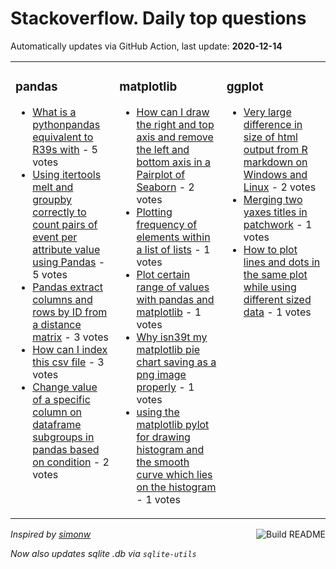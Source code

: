 # Stackoverflow. Daily top questions 

Automatically updates via GitHub Action, last update: **<!-- date starts -->2020-12-14<!-- date ends -->**


<table><tr><td valign="top" width="33%">

### pandas
<!-- pandas starts -->
* [What is a pythonpandas equivalent to R39s with](https://stackoverflow.com/questions/65284942/what-is-a-python-pandas-equivalent-to-rs-with) - 5 votes
* [Using itertools melt and groupby correctly to count pairs of event per attribute value using Pandas](https://stackoverflow.com/questions/65296068/using-itertools-melt-and-groupby-correctly-to-count-pairs-of-event-per-attribut) - 5 votes
* [Pandas extract columns and rows by ID from a distance matrix](https://stackoverflow.com/questions/65288185/pandas-extract-columns-and-rows-by-id-from-a-distance-matrix) - 3 votes
* [How can I index this csv file](https://stackoverflow.com/questions/65282205/how-can-i-index-this-csv-file) - 3 votes
* [Change value of a specific column on dataframe subgroups in pandas based on condition](https://stackoverflow.com/questions/65294684/change-value-of-a-specific-column-on-dataframe-subgroups-in-pandas-based-on-cond) - 2 votes
<!-- pandas ends -->
</td><td valign="top" width="34%">


### matplotlib
<!-- matplotlib starts -->
* [How can I draw the right and top axis and remove the left and bottom axis in a Pairplot of Seaborn](https://stackoverflow.com/questions/65289588/how-can-i-draw-the-right-and-top-axis-and-remove-the-left-and-bottom-axis-in-a-p) - 2 votes
* [Plotting frequency of elements within a list of lists](https://stackoverflow.com/questions/65287603/plotting-frequency-of-elements-within-a-list-of-lists) - 1 votes
* [Plot certain range of values with pandas and matplotlib](https://stackoverflow.com/questions/65290417/plot-certain-range-of-values-with-pandas-and-matplotlib) - 1 votes
* [Why isn39t my matplotlib pie chart saving as a png image properly](https://stackoverflow.com/questions/65282407/why-isnt-my-matplotlib-pie-chart-saving-as-a-png-image-properly) - 1 votes
* [using the matplotlib pylot for drawing histogram and the smooth curve which lies on the histogram](https://stackoverflow.com/questions/65292070/using-the-matplotlib-pylot-for-drawing-histogram-and-the-smooth-curve-which-lie) - 1 votes
<!-- matplotlib ends -->
</td><td valign="top" width="34%">


### ggplot
<!-- ggplot2 starts -->
* [Very large difference in size of html output from R markdown on Windows and Linux](https://stackoverflow.com/questions/65293835/very-large-difference-in-size-of-html-output-from-r-markdown-on-windows-and-linu) - 2 votes
* [Merging two yaxes titles in patchwork](https://stackoverflow.com/questions/65291723/merging-two-y-axes-titles-in-patchwork) - 1 votes
* [How to plot lines and dots in the same plot while using different sized data](https://stackoverflow.com/questions/65289904/how-to-plot-lines-and-dots-in-the-same-plot-while-using-different-sized-data) - 1 votes
<!-- ggplot2 ends -->
</td></tr></table>

<a href="https://github.com/hp0404/hp0404/actions"><img src="https://github.com/hp0404/hp0404/workflows/Build%20README/badge.svg" align="right" alt="Build README"></a> <p>*Inspired by  [simonw](https://github.com/simonw/simonw)*</p> <p> *Now also updates sqlite .db via `sqlite-utils`* </p>
